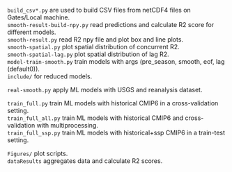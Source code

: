 ```build_csv*.py``` are used to build CSV files from netCDF4 files on Gates/Local machine.    
```smooth-result-build-npy.py``` read predictions and calculate R2 score for different models.   
```smooth-result.py``` read R2 npy file and plot box and line plots.   
```smooth-spatial.py``` plot spatial distribution of concurrent R2.    
```smooth-spatial-lag.py``` plot spatial distribution of lag R2.   
```model-train-smooth.py``` train models with args (pre_season, smooth, eof, lag (default0)).  
```include/``` for reduced models.   

```real-smooth.py``` apply ML models with USGS and reanalysis dataset.  
 
```train_full.py``` train ML models with historical CMIP6 in a cross-validation setting.   
```train_full_all.py``` train ML models with historical CMIP6 and cross-validation with multiprocessing.    
```train_full_ssp.py``` train ML models with historical+ssp CMIP6 in a train-test setting.   

```Figures/``` plot scripts.  
```dataResults``` aggregates data and calculate R2 scores.   
